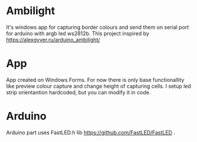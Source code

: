 # Ambilight
It's windows app for capturing border colours and send them on serial port for arduino with argb led ws2812b. This project inspired by https://alexgyver.ru/arduino_ambilight/

# App
App created on Windows Forms. For now there is only base functionallity like preview colour capture and change height of capturing cells. 
I setup led strip orientantion hardcoded, but you can modify it in code.

# Arduino
Arduino part uses FastLED.h lib https://github.com/FastLED/FastLED .